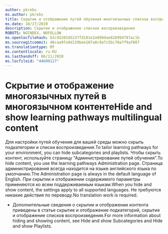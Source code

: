 ```yaml
---
author: pkrebs
ms.author: pkrebs
title: Скрытие и отображение путей обучения многоязычных списков воспроизведения
ms.date: 10/27/2019
description: Скрытие и отображение списков воспроизведения
ROBOTS: NOINDEX, NOFOLLOW
ms.openlocfilehash: b2c45203d5237fd101e2a099dae826994787ac1b
ms.sourcegitcommit: 46caa9fa9d129bee107a8c9a7c5bc70a7f9af087
ms.translationtype: MT
ms.contentlocale: ru-RU
ms.lasthandoff: 06/11/2020
ms.locfileid: "44699127"
---
```

# <a name="hide-and-show-learning-pathways-multilingual-content"></a><span data-ttu-id="6c6e7-103">Скрытие и отображение многоязычных путей в многоязычном контенте</span><span class="sxs-lookup"><span data-stu-id="6c6e7-103">Hide and show learning pathways multilingual content</span></span> 

<span data-ttu-id="6c6e7-104">Для настройки путей обучения для вашей среды можно скрыть подкатегории и списки воспроизведения.</span><span class="sxs-lookup"><span data-stu-id="6c6e7-104">To tailor learning pathways for your environment, you can hide subcategories and playlists.</span></span> <span data-ttu-id="6c6e7-105">Чтобы скрыть контент, используйте страницу "Администрирование путей обучения".</span><span class="sxs-lookup"><span data-stu-id="6c6e7-105">To hide content, you use the learning pathways Administration page.</span></span> <span data-ttu-id="6c6e7-106">Страница администрирования всегда находится на языке английского языка по умолчанию.</span><span class="sxs-lookup"><span data-stu-id="6c6e7-106">The Administration page is always in the default language of English.</span></span> <span data-ttu-id="6c6e7-107">При скрытии и отображении содержимого параметры применяются ко всем поддерживаемым языкам.</span><span class="sxs-lookup"><span data-stu-id="6c6e7-107">When you hide and show content, the settings apply to all supported languages.</span></span> <span data-ttu-id="6c6e7-108">Не требуются никакие действия по переводу.</span><span class="sxs-lookup"><span data-stu-id="6c6e7-108">No translation work is required.</span></span> 

- <span data-ttu-id="6c6e7-109">Дополнительные сведения о скрытии и отображении контента приведены в статье скрытие и отображение подкатегорий, скрытие и отображение списков воспроизведения.</span><span class="sxs-lookup"><span data-stu-id="6c6e7-109">For more information about hiding and showing content, see Hide and show Subcategories and Hide and show Playlists.</span></span> 



